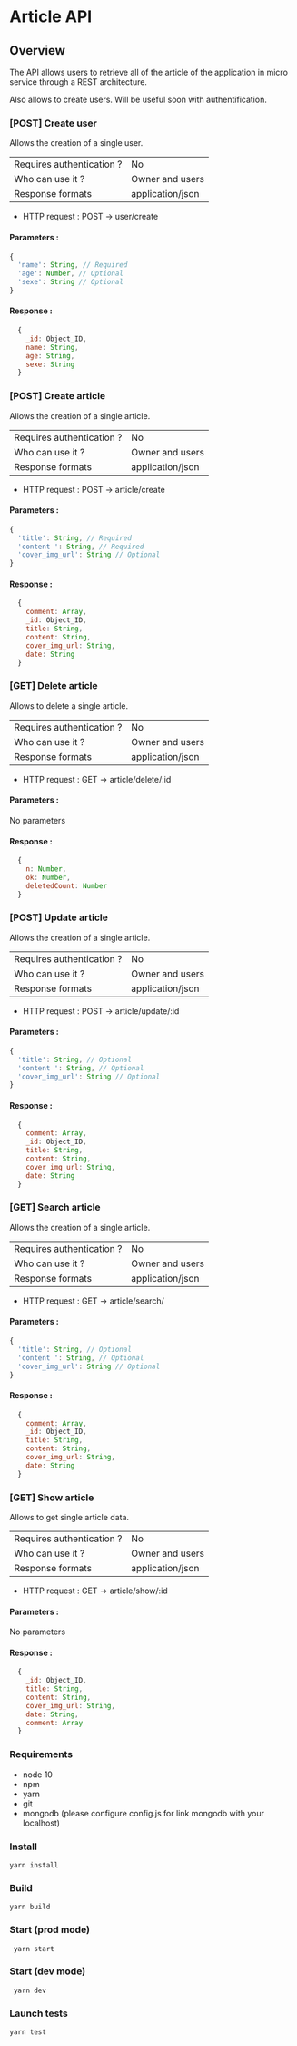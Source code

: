 # Article API

## Overview
The API allows users to retrieve all of the article of the application in micro service through a REST architecture.

Also allows to create users. Will be useful soon with authentification.

### [POST] Create user
Allows the creation of a single user.

|                            |                  |
|----------------------------|------------------|
| Requires authentication ?  | No               |
| Who can use it ?           | Owner and users  |
| Response formats           | application/json |

* HTTP request : POST → user/create

#### Parameters :
```javascript
{
  'name': String, // Required
  'age': Number, // Optional
  'sexe': String // Optional
}
```

#### Response :
```javascript
  {
    _id: Object_ID,
    name: String,
    age: String,
    sexe: String
  }
```

### [POST] Create article
Allows the creation of a single article.

|                            |                  |
|----------------------------|------------------|
| Requires authentication ?  | No               |
| Who can use it ?           | Owner and users  |
| Response formats           | application/json |

* HTTP request : POST → article/create

#### Parameters :
```javascript
{
  'title': String, // Required
  'content ': String, // Required
  'cover_img_url': String // Optional
}
```

#### Response :
```javascript
  {
    comment: Array,
    _id: Object_ID,
    title: String,
    content: String,
    cover_img_url: String,
    date: String
  }
```

### [GET] Delete article
Allows to delete a single article.

|                            |                  |
|----------------------------|------------------|
| Requires authentication ?  | No               |
| Who can use it ?           | Owner and users  |
| Response formats           | application/json |

* HTTP request : GET → article/delete/:id

#### Parameters :
No parameters

#### Response :
```javascript
  {
    n: Number,
    ok: Number,
    deletedCount: Number
  }
```

### [POST] Update article
Allows the creation of a single article.

|                            |                  |
|----------------------------|------------------|
| Requires authentication ?  | No               |
| Who can use it ?           | Owner and users  |
| Response formats           | application/json |

* HTTP request : POST → article/update/:id

#### Parameters :
```javascript
{
  'title': String, // Optional
  'content ': String, // Optional
  'cover_img_url': String // Optional
}
```

#### Response :
```javascript
  {
    comment: Array,
    _id: Object_ID,
    title: String,
    content: String,
    cover_img_url: String,
    date: String
  }
```

### [GET] Search article
Allows the creation of a single article.

|                            |                  |
|----------------------------|------------------|
| Requires authentication ?  | No               |
| Who can use it ?           | Owner and users  |
| Response formats           | application/json |

* HTTP request : GET → article/search/

#### Parameters :
```javascript
{
  'title': String, // Optional
  'content ': String, // Optional
  'cover_img_url': String // Optional
}
```

#### Response :
```javascript
  {
    comment: Array,
    _id: Object_ID,
    title: String,
    content: String,
    cover_img_url: String,
    date: String
  }
```

### [GET] Show article
Allows to get single article data.

|                            |                  |
|----------------------------|------------------|
| Requires authentication ?  | No               |
| Who can use it ?           | Owner and users  |
| Response formats           | application/json |

* HTTP request : GET → article/show/:id

#### Parameters :
No parameters

#### Response :
```javascript
  {
    _id: Object_ID,
    title: String,
    content: String,
    cover_img_url: String,
    date: String,
    comment: Array
  }
```

### Requirements
* node 10
* npm
* yarn
* git
* mongodb (please configure config.js for link mongodb with your localhost)

### Install
```yarn install```

### Build
```yarn build```

### Start (prod mode)
``` yarn start```

### Start (dev mode)
``` yarn dev```

### Launch tests
```yarn test```